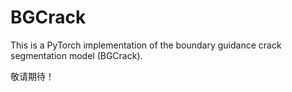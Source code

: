 # BGCrack
This is a PyTorch implementation of the boundary guidance crack segmentation model (BGCrack).

敬请期待！
